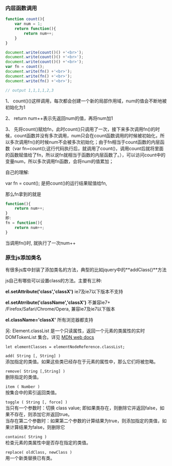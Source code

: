 ### 内层函数调用
```javascript
function count(){
    var num = 1;
    return function(){
        return num++;
    }
}

document.write(count()() +'<br>');
document.write(count()() +'<br>');
document.write(count()() +'<br>');
var fn = count();
document.write(fn() +'<br>');
document.write(fn() +'<br>');
document.write(fn() +'<br>');

// output 1,1,1,1,2,3
```

1、 count()()这样调用，每次都会创建一个新的局部作用域，num的值会不断地被初始化为1

2、 return num++表示先返回num的值，再将num加1

3、 先将count()赋给fn，此时count()只调用了一次，接下来多次调用fn()的时候，count函数并没有多次调用，num只会在count函数调用的时候被初始化，所以多次调用fn()的时候num不会被多次初始化；由于fn相当于count函数的内层函数（var fn=count();这行代码执行后，就调用了count()，调用count后就将里面的函数赋值给了fn，所以说fn就相当于函数的内层函数了。），可以访问count中的变量num，所以多次调用fn函数，会将num的值累加；

自己的理解:

var fn = count();  是把count()的运行结果赋值给fn,

那么fn拿到的就是
```javascript
function(){
	return num++;
}
即:
fn = function(){
	return num++;
}
```

当调用fn()时, 就执行了一次num++



### 原生js添加类名



有很多js库中封装了添加类名的方法，典型的比如jquery中的**addClass()**方法

js自己有哪些可以设置class的方法。主要有三种: 

**el.setAttribute('class','classX')**    ie7及ie7以下版本不支持  

**el.setAtrribute('className','classX')**   不兼容ie7+ /Firefox/Safari/Chrome/Opera, 兼容ie7及ie7以下版本 

**el.className='classX'**   所有浏览器都支持

另: Element.classList 是一个只读属性，返回一个元素的类属性的实时DOMTokenList 集合。详见 [MDN web docs](https://developer.mozilla.org/zh-CN/docs/Web/API/Element/classList)  

`let elementClasses = elementNodeReference.classList;`  

`add( String [, String] )`  
添加指定的类值。如果这些类已经存在于元素的属性中，那么它们将被忽略。

`remove( String [,String] )`  
删除指定的类值。

`item ( Number )`  
按集合中的索引返回类值。

`toggle ( String [, force] )`  
当只有一个参数时：切换 class value; 即如果类存在，则删除它并返回false，如果不存在，则添加它并返回true。  
当存在第二个参数时：如果第二个参数的计算结果为true，则添加指定的类值，如果计算结果为false，则删除它

`contains( String )`  
检查元素的类属性中是否存在指定的类值。  

`replace( oldClass, newClass )`  
用一个新类替换已有类。

